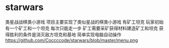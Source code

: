 # starwars
类星战战棋类小游戏
项目主要实现了类似星战的棋类小游戏 有矿工坦克 玩家初始有一个矿工和一个坦克 每次只能走一步 矿工需要采矿获得材料建造矿工和坦克 获得胜利的条件是消灭敌方坦克和基地 简单实现电脑自动操作
https://github.com/Coccccode/starwars/blob/master/menu.png
